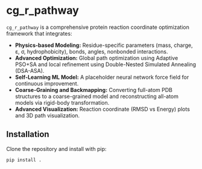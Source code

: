 # cg_r_pathway

`cg_r_pathway` is a comprehensive protein reaction coordinate optimization framework that integrates:

- **Physics-based Modeling:** Residue-specific parameters (mass, charge, ε, σ, hydrophobicity), bonds, angles, nonbonded interactions.
- **Advanced Optimization:** Global path optimization using Adaptive PSO+SA and local refinement using Double-Nested Simulated Annealing (DSA-ASA).
- **Self-Learning ML Model:** A placeholder neural network force field for continuous improvement.
- **Coarse-Graining and Backmapping:** Converting full-atom PDB structures to a coarse-grained model and reconstructing all-atom models via rigid-body transformation.
- **Advanced Visualization:** Reaction coordinate (RMSD vs Energy) plots and 3D path visualization.

## Installation

Clone the repository and install with pip:

```bash
pip install .

